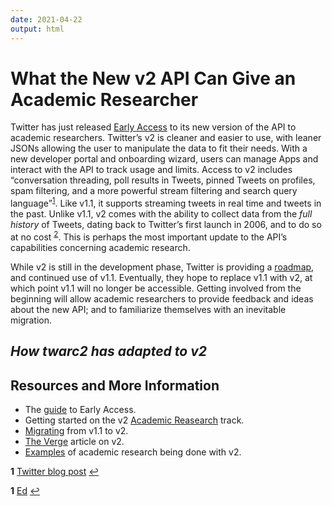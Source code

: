 ```yaml
---
date: 2021-04-22
output: html
---
```


# What the New v2 API Can Give an Academic Researcher

Twitter has just released [Early Access](https://developer.twitter.com/en/docs/twitter-api/early-access) to its new version of the API to academic researchers. Twitter’s v2 is cleaner and easier to use, with leaner JSONs allowing the user to manipulate the data to fit their needs. With a new developer portal and onboarding wizard, users can manage Apps and interact with the API to track usage and limits. Access to v2 includes “conversation threading, poll results in Tweets, pinned Tweets on profiles, spam filtering, and a more powerful stream filtering and search query language”<sup id="a1">[1](#f1)</sup>. Like v1.1, it supports streaming tweets in real time and tweets in the past. Unlike v1.1, v2 comes with the ability to collect data from the _full history_ of Tweets, dating back to Twitter’s first launch in 2006, and to do so at no cost <sup id="a2">[2](#f2)</sup>. This is perhaps the most important update to the API’s capabilities concerning academic research. 
 
While v2 is still in the development phase, Twitter is providing a [roadmap](https://trello.com/b/myf7rKwV/twitter-developer-platform-roadmap ), and continued use of v1.1. Eventually, they hope to replace v1.1 with v2,  at which point v1.1 will no longer be accessible. Getting involved from the beginning will allow academic researchers to provide feedback and ideas about the new API; and to familiarize themselves with an inevitable migration. 


## *How twarc2 has adapted to v2*   


## Resources and More Information
- The [guide](https://developer.twitter.com/en/products/twitter-api/early-access/guide) to Early Access.
- Getting started on the v2 [Academic Reasearch](https://developer.twitter.com/en/solutions/academic-research/resources) track. 
- [Migrating](https://developer.twitter.com/en/docs/twitter-api/migrate) from v1.1 to v2.
- [The Verge](https://www.theverge.com/2020/8/12/21364644/twitter-api-v2-new-access-tiers-developer-portal-support-developers) article on v2.  
- [Examples](https://developer.twitter.com/en/solutions/academic-research#uc-davis-and-max-planck-institute-for-human-development) of academic research being done with v2. 


<b id="f1">1</b> [Twitter blog post](https://blog.twitter.com/developer/en_us/topics/tools/2020/introducing_new_twitter_api.html) [↩](#a1)  

<b id="f2">1</b> [Ed](https://news.docnow.io/twarc2-779278e66ea0) [↩](#a2)   
